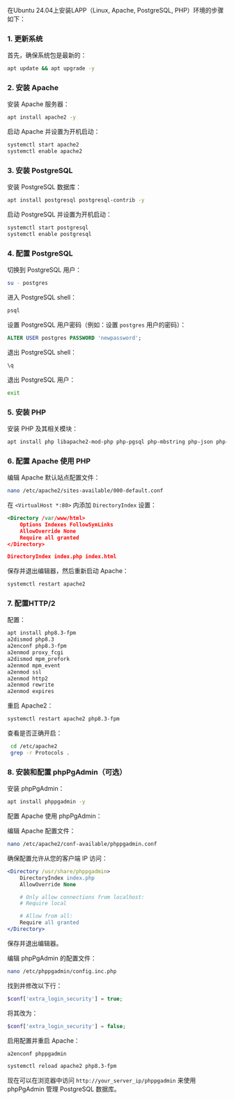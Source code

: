 在Ubuntu 24.04上安装LAPP（Linux, Apache, PostgreSQL, PHP）环境的步骤如下：

### 1. 更新系统

首先，确保系统包是最新的：

```sh
apt update && apt upgrade -y
```

### 2. 安装 Apache

安装 Apache 服务器：

```sh
apt install apache2 -y
```

启动 Apache 并设置为开机启动：

```sh
systemctl start apache2
systemctl enable apache2
```

### 3. 安装 PostgreSQL

安装 PostgreSQL 数据库：

```sh
apt install postgresql postgresql-contrib -y
```

启动 PostgreSQL 并设置为开机启动：

```sh
systemctl start postgresql
systemctl enable postgresql
```

### 4. 配置 PostgreSQL

切换到 PostgreSQL 用户：

```sh
su - postgres
```

进入 PostgreSQL shell：

```sh
psql
```

设置 PostgreSQL 用户密码（例如：设置 `postgres` 用户的密码）：

```sql
ALTER USER postgres PASSWORD 'newpassword';
```
退出 PostgreSQL shell：
```sql
\q
```

退出 PostgreSQL 用户：

```sh
exit
```

### 5. 安装 PHP

安装 PHP 及其相关模块：

```sh
apt install php libapache2-mod-php php-pgsql php-mbstring php-json php-xml php-zip php-curl php-intl php-apcu php-imagick php-gd -y
```

### 6. 配置 Apache 使用 PHP

编辑 Apache 默认站点配置文件：

```sh
nano /etc/apache2/sites-available/000-default.conf
```

在 `<VirtualHost *:80>` 内添加 `DirectoryIndex` 设置：

```xml
<Directory /var/www/html>
    Options Indexes FollowSymLinks
    AllowOverride None
    Require all granted
</Directory>

DirectoryIndex index.php index.html
```

保存并退出编辑器，然后重新启动 Apache：

```sh
systemctl restart apache2
```

### 7. 配置HTTP/2
配置：
```sh
apt install php8.3-fpm
a2dismod php8.3
a2enconf php8.3-fpm
a2enmod proxy_fcgi
a2dismod mpm_prefork
a2enmod mpm_event
a2enmod ssl
a2enmod http2
a2enmod rewrite
a2enmod expires
```

重启 Apache2：
```sh
systemctl restart apache2 php8.3-fpm
```

查看是否正确开启：
```sh
 cd /etc/apache2
 grep -r Protocols .
```

### 8. 安装和配置 phpPgAdmin（可选）

安装 phpPgAdmin：

```sh
apt install phppgadmin -y
```

配置 Apache 使用 phpPgAdmin：

编辑 Apache 配置文件：

```sh
nano /etc/apache2/conf-available/phppgadmin.conf
```

确保配置允许从您的客户端 IP 访问：

```apache
<Directory /usr/share/phppgadmin>
    DirectoryIndex index.php
    AllowOverride None

    # Only allow connections from localhost:
    # Require local

    # Allow from all:
    Require all granted
</Directory>
```

保存并退出编辑器。

编辑 phpPgAdmin 的配置文件：

```sh
nano /etc/phppgadmin/config.inc.php
```

找到并修改以下行：

```php
$conf['extra_login_security'] = true;
```

将其改为：

```php
$conf['extra_login_security'] = false;
```

启用配置并重启 Apache：

```sh
a2enconf phppgadmin
```

```sh
systemctl reload apache2 php8.3-fpm
```

现在可以在浏览器中访问 `http://your_server_ip/phppgadmin` 来使用 phpPgAdmin 管理 PostgreSQL 数据库。
